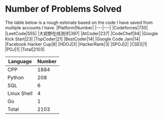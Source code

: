 # Number of Problems Solved
The table below is a rough estimate based on the code I have saved from multiple accounts I have.
|Platform|Number|
|---|---|
|Codeforces|730|
|LeetCode|555|
|大视野在线测评|397|
|AtCoder|237|
|CodeChef|94|
|Google Kick Start|23|
|TopCoder|21|
|BestCoder|14|
|Google Code Jam|14|
|Facebook Hacker Cup|8|
|HDOJ|3|
|HackerRank|3|
|SPOJ|2|
|CSES|1|
|POJ|1|
|Total|2103|

|Language|Number|
|---|---|
|CPP|1884|
|Python|208|
|SQL|6|
|Linux Shell|4|
|Go|1|
|Total|2103|

